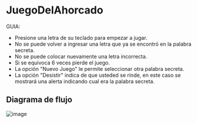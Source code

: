 # JuegoDelAhorcado
GUIA: 
  - Presione una letra de su teclado para empezar a jugar. 
  - No se puede volver a ingresar una letra que ya se encontró en la palabra secreta.
  - No se puede colocar nuevamente una letra incorrecta.
  - Si se equivoca 6 veces pierde el juego. 
  - La opción "Nuevo Juego" le permite seleccionar otra palabra secreta.
  - La opción "Desistir" indica de que usteded se rinde, en este caso se mostrará una alerta indicando cual era la palabra secreta.
## Diagrama de flujo
![image](https://user-images.githubusercontent.com/82180428/191212185-3c96fa33-4f5a-4586-ae1b-43b8c2dae840.png)
